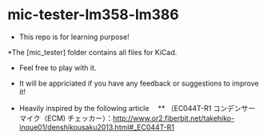 # mic-tester-lm358-lm386


* This repo is for learning purpose!

*The [mic_tester] folder contains all files for KiCad.

* Feel free to play with it.

* It will be appriciated if you have any feedback or suggestions to improve it!


* Heavily inspired by the following article　
** （EC044T-R1
コンデンサーマイク（ECM)
チェッカー）：http://www.or2.fiberbit.net/takehiko-inoue01/denshikousaku2013.html#_EC044T-R1
